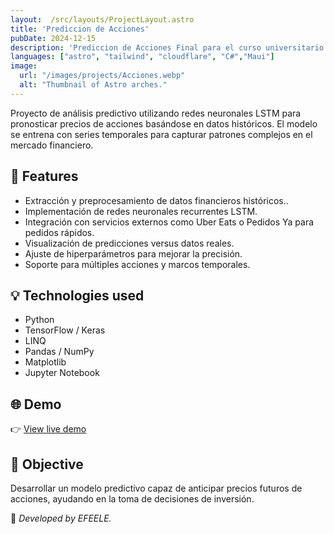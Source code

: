 ```yaml
---
layout:  /src/layouts/ProjectLayout.astro
title: 'Prediccion de Acciones'
pubDate: 2024-12-15
description: 'Prediccion de Acciones Final para el curso universitario de Tecnoligas en IA.'
languages: ["astro", "tailwind", "cloudflare", "C#","Maui"]
image:
  url: "/images/projects/Acciones.webp"
  alt: "Thumbnail of Astro arches."
--- 
```


Proyecto de análisis predictivo utilizando redes neuronales LSTM para pronosticar precios de acciones basándose en datos históricos. El modelo se entrena con series temporales para capturar patrones complejos en el mercado financiero.



## 🧩 Features

- Extracción y preprocesamiento de datos financieros históricos..
- Implementación de redes neuronales recurrentes LSTM.
- Integración con servicios externos como Uber Eats o Pedidos Ya para pedidos rápidos.
- Visualización de predicciones versus datos reales.
- Ajuste de hiperparámetros para mejorar la precisión.
- Soporte para múltiples acciones y marcos temporales.


## 💡 Technologies used

- Python
- TensorFlow / Keras
- LINQ
- Pandas / NumPy
- Matplotlib
- Jupyter Notebook


## 🌐 Demo

👉 [View live demo](https://github.com/Leo210800/PrediccionAcionesDeMercado.git) 

## 🎯 Objective

Desarrollar un modelo predictivo capaz de anticipar precios futuros de acciones, ayudando en la toma de decisiones de inversión.


🚀 *Developed by EFEELE.*
